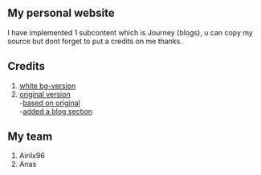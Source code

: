 ## My personal website

I have implemented 1 subcontent which is Journey (blogs), u can copy my source but dont forget to put a credits on me thanks.

## Credits

1. <a href="https://www.abdelshokair.tech/">white bg-version</a><br>
2. <a href="https://www.abdelshokair.tech/">original version</a>
   <br> -<a href="https://rabbani.dev/">based on original</a>
   <br> -<a href="https://jonas-kgomo.github.io/">added a blog section</a>

## My team

1. Airilx96
2. Anas
